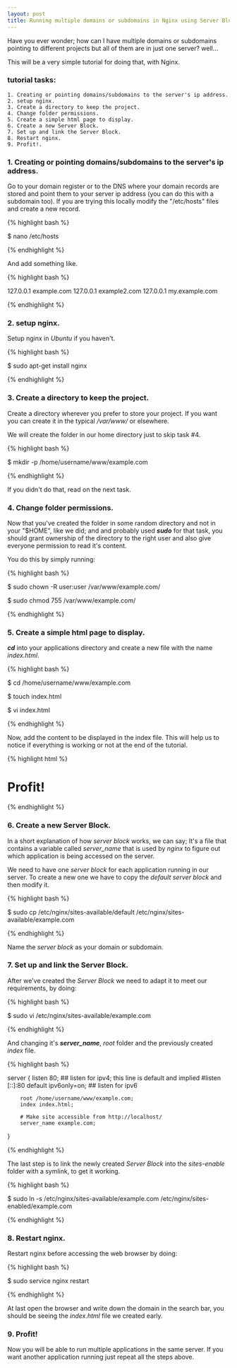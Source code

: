 ```yaml
---
layout: post
title: Running multiple domains or subdomains in Nginx using Server Blocks in Ubuntu
---
```



Have you ever wonder; how can I have multiple domains or subdomains pointing to different projects but all of them are in just one server? well...

This will be a very simple tutorial for doing that, with Nginx.

### tutorial tasks:

	1. Creating or pointing domains/subdomains to the server's ip address.
	2. setup nginx.
	3. Create a directory to keep the project.
	4. Change folder permissions.
	5. Create a simple html page to display.
	6. Create a new Server Block.
	7. Set up and link the Server Block.
	8. Restart nginx.
	9. Profit!.

### 1. Creating or pointing domains/subdomains to the server's ip address.

Go to your domain register or to the DNS where your domain records are stored and point them to your server ip address (you can do this with a subdomain too). If you are trying this locally modify the "/etc/hosts" files and create a new record.

{% highlight bash %}

$ nano /etc/hosts

{% endhighlight %}

And add something like.

{% highlight bash %}

127.0.0.1    example.com
127.0.0.1    example2.com
127.0.0.1    my.example.com

{% endhighlight %}


### 2. setup nginx.

Setup nginx in *Ubuntu* if you haven't.

{% highlight bash %}

$ sudo apt-get install nginx

{% endhighlight %}


### 3. Create a directory to keep the project.

Create a directory wherever you prefer to store your project. If you want you can create it in the typical */var/www/* or elsewhere.

We will create the folder in our home directory just to skip task #4.

{% highlight bash %}

$ mkdir -p /home/username/www/example.com

{% endhighlight %}

If you didn't do that, read on the next task.

### 4. Change folder permissions.

Now that you've created the folder in some random directory and not in your "$HOME", like we did; and and probably used ***sudo*** for that task, you should grant ownership of the directory to the right user and also give everyone permission to read it's content.

You do this by simply running:

{% highlight bash %}

$ sudo chown -R user:user /var/www/example.com/

$ sudo chmod 755 /var/www/example.com/

{% endhighlight %}


### 5. Create a simple html page to display.

***cd*** into your applications directory and create a new file with the name *index.html*.

{% highlight bash %}

$ cd /home/username/www/example.com

$ touch index.html

$ vi index.html

{% endhighlight %}

Now, add the content to be displayed in the index file. This will help us to notice if everything is working or not at the end of the tutorial.

{% highlight html %}

<!DOCTYPE html>
<html>
  <head>
    <title>Server Block</title>
  </head>
  <body>
    <h1>Profit!</h1>
  </body>
</html>

{% endhighlight %}


### 6. Create a new Server Block.

In a short explanation of how *server block* works, we can say; It's a file that contains a variable called *server_name* that is used by *nginx* to figure out which application is being accessed on the server.

We need to have one *server block* for each application running in our server. To create a new one we have to copy the *default* *server block* and then modify it.

{% highlight bash %}

$ sudo cp /etc/nginx/sites-available/default /etc/nginx/sites-available/example.com

{% endhighlight %}

Name the *server block* as your domain or subdomain.


### 7. Set up and link the Server Block.

After we've created the *Server Block* we need to adapt it to meet our requirements, by doing:

{% highlight bash %}

$ sudo vi /etc/nginx/sites-available/example.com

{% endhighlight %}

And changing it's ***server_name***, *root* folder and the previously created *index* file.

{% highlight bash %}

server {
        listen   80; ## listen for ipv4; this line is default and implied
        #listen   [::]:80 default ipv6only=on; ## listen for ipv6

        root /home/username/www/example.com;
        index index.html;

        # Make site accessible from http://localhost/
        server_name example.com;
}

{% endhighlight %}

The last step is to link the newly created *Server Block* into the *sites-enable* folder with a symlink, to get it working.

{% highlight bash %}

$ sudo ln -s /etc/nginx/sites-available/example.com /etc/nginx/sites-enabled/example.com

{% endhighlight %}


### 8. Restart nginx.

Restart nginx before accessing the web browser by doing:

{% highlight bash %}

$ sudo service nginx restart

{% endhighlight %}

At last open the browser and write down the domain in the search bar, you should be seeing the *index.html* file we created early.

### 9. Profit!

Now you will be able to run multiple applications in the same server. If you want another application running just repeat all the steps above.
